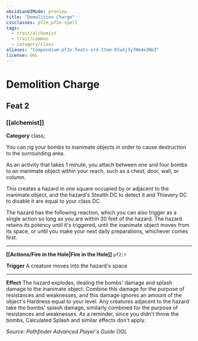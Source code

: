 ```yaml
---
obsidianUIMode: preview
title: "Demolition Charge"
cssclasses: pf2e,pf2e-spell
tags:
  - trait/alchemist
  - trait/common
  - category/class
aliases: "Compendium.pf2e.feats-srd.Item.KCwXj3y7Nm4e3NbI"
license: OGL
---
```

# Demolition Charge
## Feat 2
### [[alchemist]]

**Category** class; 




You can rig your bombs to inanimate objects in order to cause destruction to the surrounding area.

As an activity that takes 1 minute, you attach between one and four bombs to an inanimate object within your reach, such as a chest, door, wall, or column.

This creates a hazard in one square occupied by or adjacent to the inanimate object, and the hazard's Stealth DC to detect it and Thievery DC to disable it are equal to your class DC.

The hazard has the following reaction, which you can also trigger as a single action so long as you are within 30 feet of the hazard. The hazard retains its potency until it's triggered, until the inanimate object moves from its space, or until you make your next daily preparations, whichever comes first.

* * *

**[[Actions/Fire in the Hole|Fire in the Hole]]** `pf2:r`

**Trigger** A creature moves into the hazard's space

* * *

**Effect** The hazard explodes, dealing the bombs' damage and splash damage to the inanimate object. Combine this damage for the purpose of resistances and weaknesses, and this damage ignores an amount of the object's Hardness equal to your level. Any creatures adjacent to the hazard take the bombs' splash damage, similarly combined for the purpose of resistances and weaknesses. As a reminder, since you didn't throw the bombs, Calculated Splash and similar effects don't apply.

*Source: Pathfinder Advanced Player's Guide*
*OGL*
